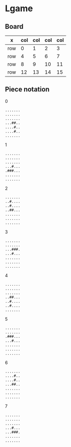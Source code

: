 # Lgame

## Board

|x|col|col|col|col|
|--|--|--|--|--|
|row| 0| 1| 2| 3|
|row| 4| 5| 6| 7|
|row| 8| 9|10|11|
|row|12|13|14|15|

## Piece notation

0

    .......
    .......
    .......
    ...##..
    ....#..
    ....#..
    .......

1

    .......
    .......
    .......
    ...#...
    .###...
    .......
    .......

2

    .......
    ..#....
    ..#....
    ..##...
    .......
    .......
    .......

3

    .......
    .......
    ...###.
    ...#...
    .......
    .......
    .......


4

    .......
    .......
    .......
    ..##...
    ..#....
    ..#....
    .......

5

    .......
    .......
    .###...
    ...#...
    .......
    .......
    .......

6

    .......
    ....#..
    ....#..
    ...##..
    .......
    .......
    .......

7

    .......
    .......
    .......
    ...#...
    ...###.
    .......
    .......
